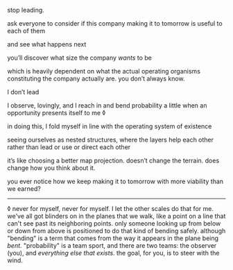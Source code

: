 stop leading.

ask everyone to consider if this company making it to tomorrow is useful to each of them

and see what happens next

you’ll discover what size the company *wants* to be

which is heavily dependent on what the actual operating organisms constituting the company actually are. you don’t always know.

I don’t lead

I observe, lovingly, and I reach in and bend probability a little when an opportunity presents itself to me ◊

in doing this, I fold myself in line with the operating system of existence

seeing ourselves as nested structures, where the layers help each other rather than lead or use or direct each other

it’s like choosing a better map projection. doesn’t change the terrain. does change how you think about it.

you ever notice how we keep making it to tomorrow with more viability than we earned?

---

◊ never for myself, never for myself. I let the other scales do that for me. we've all got blinders on in the planes that we walk, like a point on a line that can't see past its neighboring points. only someone looking up from below or down from above is positioned to do that kind of bending safely. although "bending" is a term that comes from the way it appears in the plane being *bent*. "probability" is a team sport, and there are two teams: the observer (you), and *everything else that exists*. the goal, for you, is to steer with the wind.
